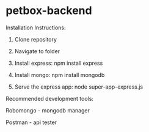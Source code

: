 # petbox-backend
Installation Instructions:

1) Clone repository

2) Navigate to folder

3) Install express: npm install express

4) Install mongo: npm install mongodb

5) Serve the express app: node super-app-express.js

Recommended development tools:

Robomongo - mongodb manager

Postman - api tester
